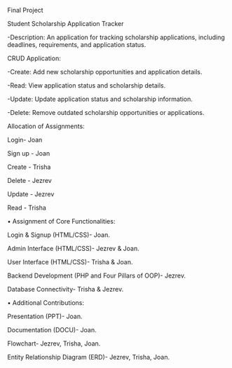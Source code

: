 Final Project 

Student Scholarship Application Tracker

-Description: An application for tracking scholarship applications, including deadlines, requirements, and application status.

CRUD Application:

-Create: Add new scholarship opportunities and application details.

-Read: View application status and scholarship details.

-Update: Update application status and scholarship information.

-Delete: Remove outdated scholarship opportunities or applications.

Allocation of Assignments:

Login- Joan

Sign up - Joan

Create - Trisha

Delete - Jezrev

Update - Jezrev

Read - Trisha

• Assignment of Core Functionalities:

Login & Signup (HTML/CSS)- Joan.

Admin Interface (HTML/CSS)- Jezrev & Joan.

User Interface (HTML/CSS)- Trisha & Joan.

Backend Development (PHP and Four Pillars of OOP)- Jezrev.

Database Connectivity- Trisha & Jezrev.

• Additional Contributions:

Presentation (PPT)- Joan.

Documentation (DOCU)- Joan.

Flowchart- Jezrev, Trisha, Joan.

Entity Relationship Diagram (ERD)- Jezrev, Trisha, Joan.
